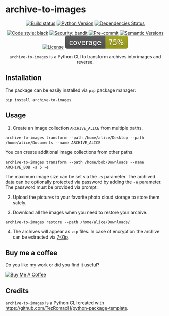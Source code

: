 # archive-to-images

<div align="center">

[![Build status](https://github.com/Peco602/archive-to-images/workflows/build/badge.svg?branch=main&event=push)](https://github.com/Peco602/archive-to-images/actions?query=workflow%3Abuild)
[![Python Version](https://img.shields.io/pypi/pyversions/archive-to-images.svg)](https://pypi.org/project/archive-to-images/)
[![Dependencies Status](https://img.shields.io/badge/dependencies-up%20to%20date-brightgreen.svg)](https://github.com/Peco602/archive-to-images/pulls?utf8=%E2%9C%93&q=is%3Apr%20author%3Aapp%2Fdependabot)

[![Code style: black](https://img.shields.io/badge/code%20style-black-000000.svg)](https://github.com/psf/black)
[![Security: bandit](https://img.shields.io/badge/security-bandit-green.svg)](https://github.com/PyCQA/bandit)
[![Pre-commit](https://img.shields.io/badge/pre--commit-enabled-brightgreen?logo=pre-commit&logoColor=white)](https://github.com/Peco602/archive-to-images/blob/main/.pre-commit-config.yaml)
[![Semantic Versions](https://img.shields.io/badge/%20%20%F0%9F%93%A6%F0%9F%9A%80-semantic--versions-e10079.svg)](https://github.com/Peco602/archive-to-images/releases)
[![License](https://img.shields.io/github/license/Peco602/archive-to-images)](https://github.com/Peco602/archive-to-images/blob/main/LICENSE)
![Coverage Report](https://raw.githubusercontent.com/Peco602/archive-to-images/dev/assets/images/coverage.svg)

`archive-to-images` is a Python CLI to transform archives into images and reverse.

</div>


## Installation

The package can be easily installed via `pip` package manager:

```
pip install archive-to-images
```


## Usage

1. Create an image collection `ARCHIVE_ALICE` from multiple paths.

```
archive-to-images transform --path /home/alice/Desktop --path /home/alice/Documents --name ARCHIVE_ALICE
```

You can create additional image collections from other paths. 

```
archive-to-images transform --path /home/bob/Downloads --name ARCHIVE_BOB -s 5 -e
```

The maximum image size can be set via the `-s` parameter. The archived data can be optionally protected via password by adding the `-e` parameter. The password must be provided via prompt.

2. Upload the pictures to your favorite photo cloud storage to store them safely.

3. Download all the images when you need to restore your archive.

```
archive-to-images restore --path /home/alice/Downloads/
```

4. The archives will appear as `zip` files. In case of encryption the archive can be extracted via [7-Zip](https://www.7-zip.org/download.html).


## Buy me a coffee

Do you like my work or did you find it useful?

<a href="https://www.buymeacoffee.com/peco602" target="_blank"><img src="https://cdn.buymeacoffee.com/buttons/v2/default-yellow.png" alt="Buy Me A Coffee" style="height: 60px !important;width: 217px !important;" ></a>


## Credits

`archive-to-images` is a Python CLI created with https://github.com/TezRomacH/python-package-template.